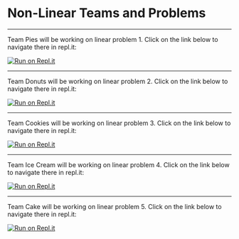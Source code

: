 # Non-Linear Teams and Problems

---
Team Pies will be working on linear problem 1. Click on the link below to navigate there in repl.it:

[![Run on Repl.it](https://repl.it/badge/github/budoudoh/data-structures)](https://repl.it/github/budoudoh/data-structures#linear/problem1.js)

---
Team Donuts will be working on linear problem 2. Click on the link below to navigate there in repl.it:

[![Run on Repl.it](https://repl.it/badge/github/budoudoh/data-structures)](https://repl.it/github/budoudoh/data-structures#linear/problem2.js)

---
Team Cookies will be working on linear problem 3. Click on the link below to navigate there in repl.it:

[![Run on Repl.it](https://repl.it/badge/github/budoudoh/data-structures)](https://repl.it/github/budoudoh/data-structures#linear/problem3.js)

---
Team Ice Cream will be working on linear problem 4. Click on the link below to navigate there in repl.it:

[![Run on Repl.it](https://repl.it/badge/github/budoudoh/data-structures)](https://repl.it/github/budoudoh/data-structures#linear/problem4.js)

---
Team Cake will be working on linear problem 5. Click on the link below to navigate there in repl.it:

[![Run on Repl.it](https://repl.it/badge/github/budoudoh/data-structures)](https://repl.it/github/budoudoh/data-structures#linear/problem5.js)